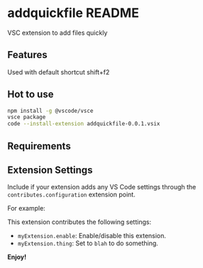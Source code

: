 # addquickfile README

VSC extension to add files quickly

## Features

Used with default shortcut shift+f2

## Hot to use

```bash
npm install -g @vscode/vsce
vsce package
code --install-extension addquickfile-0.0.1.vsix
```

## Requirements


## Extension Settings

Include if your extension adds any VS Code settings through the `contributes.configuration` extension point.

For example:

This extension contributes the following settings:

* `myExtension.enable`: Enable/disable this extension.
* `myExtension.thing`: Set to `blah` to do something.

**Enjoy!**
